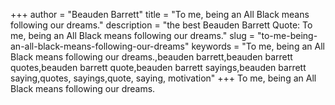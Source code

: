 +++
author = "Beauden Barrett"
title = "To me, being an All Black means following our dreams."
description = "the best Beauden Barrett Quote: To me, being an All Black means following our dreams."
slug = "to-me-being-an-all-black-means-following-our-dreams"
keywords = "To me, being an All Black means following our dreams.,beauden barrett,beauden barrett quotes,beauden barrett quote,beauden barrett sayings,beauden barrett saying,quotes, sayings,quote, saying, motivation"
+++
To me, being an All Black means following our dreams.
